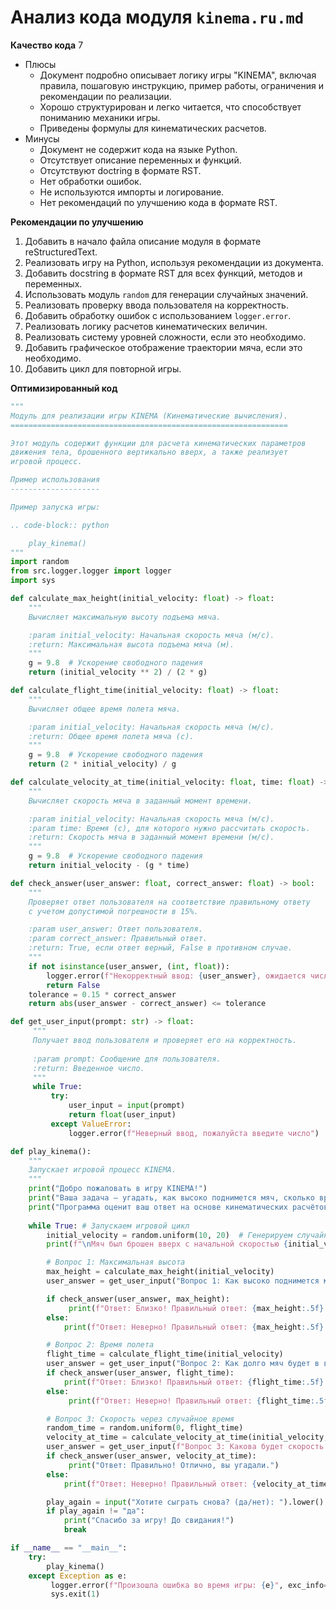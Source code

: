 # Анализ кода модуля `kinema.ru.md`

**Качество кода**
7
- Плюсы
    -  Документ подробно описывает логику игры "KINEMA", включая правила, пошаговую инструкцию, пример работы, ограничения и рекомендации по реализации.
    -  Хорошо структурирован и легко читается, что способствует пониманию механики игры.
    -  Приведены формулы для кинематических расчетов.
- Минусы
    - Документ не содержит кода на языке Python.
    - Отсутствует описание переменных и функций.
    - Отсутствуют doctring в формате RST.
    - Нет обработки ошибок.
    - Не используются импорты и логирование.
    - Нет рекомендаций по улучшению кода в формате RST.

**Рекомендации по улучшению**
1.  Добавить в начало файла описание модуля в формате reStructuredText.
2.  Реализовать игру на Python, используя рекомендации из документа.
3.  Добавить docstring в формате RST для всех функций, методов и переменных.
4.  Использовать модуль `random` для генерации случайных значений.
5.  Реализовать проверку ввода пользователя на корректность.
6.  Добавить обработку ошибок с использованием `logger.error`.
7.  Реализовать логику расчетов кинематических величин.
8.  Реализовать систему уровней сложности, если это необходимо.
9.  Добавить графическое отображение траектории мяча, если это необходимо.
10. Добавить цикл для повторной игры.

**Оптимизированный код**

```python
"""
Модуль для реализации игры KINEMA (Кинематические вычисления).
==============================================================

Этот модуль содержит функции для расчета кинематических параметров
движения тела, брошенного вертикально вверх, а также реализует
игровой процесс.

Пример использования
--------------------

Пример запуска игры:

.. code-block:: python

    play_kinema()
"""
import random
from src.logger.logger import logger
import sys

def calculate_max_height(initial_velocity: float) -> float:
    """
    Вычисляет максимальную высоту подъема мяча.

    :param initial_velocity: Начальная скорость мяча (м/с).
    :return: Максимальная высота подъема мяча (м).
    """
    g = 9.8  # Ускорение свободного падения
    return (initial_velocity ** 2) / (2 * g)

def calculate_flight_time(initial_velocity: float) -> float:
    """
    Вычисляет общее время полета мяча.

    :param initial_velocity: Начальная скорость мяча (м/с).
    :return: Общее время полета мяча (с).
    """
    g = 9.8  # Ускорение свободного падения
    return (2 * initial_velocity) / g

def calculate_velocity_at_time(initial_velocity: float, time: float) -> float:
    """
    Вычисляет скорость мяча в заданный момент времени.

    :param initial_velocity: Начальная скорость мяча (м/с).
    :param time: Время (с), для которого нужно рассчитать скорость.
    :return: Скорость мяча в заданный момент времени (м/с).
    """
    g = 9.8  # Ускорение свободного падения
    return initial_velocity - (g * time)

def check_answer(user_answer: float, correct_answer: float) -> bool:
    """
    Проверяет ответ пользователя на соответствие правильному ответу
    с учетом допустимой погрешности в 15%.

    :param user_answer: Ответ пользователя.
    :param correct_answer: Правильный ответ.
    :return: True, если ответ верный, False в противном случае.
    """
    if not isinstance(user_answer, (int, float)):
        logger.error(f"Некорректный ввод: {user_answer}, ожидается число")
        return False
    tolerance = 0.15 * correct_answer
    return abs(user_answer - correct_answer) <= tolerance

def get_user_input(prompt: str) -> float:
     """
     Получает ввод пользователя и проверяет его на корректность.
    
     :param prompt: Сообщение для пользователя.
     :return: Введенное число.
     """
     while True:
         try:
             user_input = input(prompt)
             return float(user_input)
         except ValueError:
             logger.error(f"Неверный ввод, пожалуйста введите число")

def play_kinema():
    """
    Запускает игровой процесс KINEMA.
    """
    print("Добро пожаловать в игру KINEMA!")
    print("Ваша задача — угадать, как высоко поднимется мяч, сколько времени он будет в воздухе и какую скорость он будет иметь через случайное количество секунд.")
    print("Программа оценит ваш ответ на основе кинематических расчётов.")
    
    while True: # Запускаем игровой цикл
        initial_velocity = random.uniform(10, 20)  # Генерируем случайную начальную скорость
        print(f"\nМяч был брошен вверх с начальной скоростью {initial_velocity:.2f} м/с.")

        # Вопрос 1: Максимальная высота
        max_height = calculate_max_height(initial_velocity)
        user_answer = get_user_input("Вопрос 1: Как высоко поднимется мяч? > ")

        if check_answer(user_answer, max_height):
             print(f"Ответ: Близко! Правильный ответ: {max_height:.5f} м")
        else:
            print(f"Ответ: Неверно! Правильный ответ: {max_height:.5f} м")

        # Вопрос 2: Время полета
        flight_time = calculate_flight_time(initial_velocity)
        user_answer = get_user_input("Вопрос 2: Как долго мяч будет в воздухе? > ")
        if check_answer(user_answer, flight_time):
            print(f"Ответ: Близко! Правильный ответ: {flight_time:.5f} с")
        else:
             print(f"Ответ: Неверно! Правильный ответ: {flight_time:.5f} с")

        # Вопрос 3: Скорость через случайное время
        random_time = random.uniform(0, flight_time)
        velocity_at_time = calculate_velocity_at_time(initial_velocity, random_time)
        user_answer = get_user_input(f"Вопрос 3: Какова будет скорость мяча через {random_time:.2f} секунд? > ")
        if check_answer(user_answer, velocity_at_time):
             print("Ответ: Правильно! Отлично, вы угадали.")
        else:
            print(f"Ответ: Неверно! Правильный ответ: {velocity_at_time:.5f} м/с")

        play_again = input("Хотите сыграть снова? (да/нет): ").lower()
        if play_again != "да":
            print("Спасибо за игру! До свидания!")
            break

if __name__ == "__main__":
    try:
        play_kinema()
    except Exception as e:
         logger.error(f"Произошла ошибка во время игры: {e}", exc_info=True)
         sys.exit(1)

```
